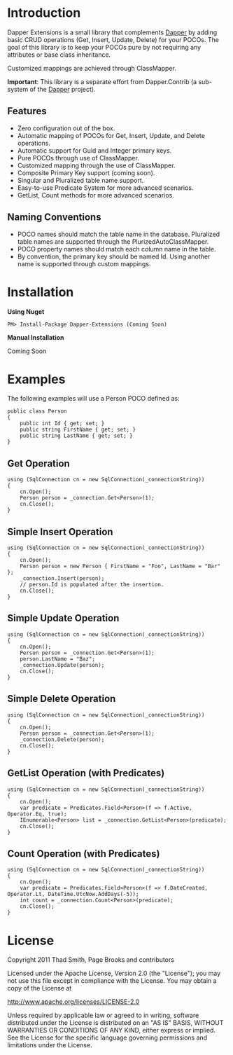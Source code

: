 # Introduction

Dapper Extensions is a small library that complements [Dapper](https://github.com/SamSaffron/dapper-dot-net) by adding basic CRUD operations (Get, Insert, Update, Delete) for your POCOs. The goal of this library is to keep your POCOs pure by not requiring any attributes or base class inheritance.

Customized mappings are achieved through ClassMapper. 

**Important**: This library is a separate effort from Dapper.Contrib (a sub-system of the [Dapper](https://github.com/SamSaffron/dapper-dot-net) project).

Features
--------
* Zero configuration out of the box.
* Automatic mapping of POCOs for Get, Insert, Update, and Delete operations.
* Automatic support for Guid and Integer primary keys.
* Pure POCOs through use of ClassMapper.
* Customized mapping through the use of ClassMapper.
* Composite Primary Key support (coming soon).
* Singular and Pluralized table name support.
* Easy-to-use Predicate System for more advanced scenarios.
* GetList, Count methods for more advanced scenarios.

Naming Conventions
------------------
* POCO names should match the table name in the database. Pluralized table names are supported through the PlurizedAutoClassMapper.
* POCO property names should match each column name in the table.
* By convention, the primary key should be named Id. Using another name is supported through custom mappings.

# Installation

**Using Nuget**

```
PM> Install-Package Dapper-Extensions (Coming Soon)
```

**Manual Installation**

Coming Soon

# Examples
The following examples will use a Person POCO defined as:

```
public class Person
{
    public int Id { get; set; }
    public string FirstName { get; set; }
    public string LastName { get; set; }
}
```


## Get Operation

```
using (SqlConnection cn = new SqlConnection(_connectionString))
{
    cn.Open();
    Person person = _connection.Get<Person>(1);	
    cn.Close();
}
```

## Simple Insert Operation

```
using (SqlConnection cn = new SqlConnection(_connectionString))
{
    cn.Open();
    Person person = new Person { FirstName = "Foo", LastName = "Bar" };
    _connection.Insert(person);
    // person.Id is populated after the insertion.
    cn.Close();
}
```

## Simple Update Operation

```
using (SqlConnection cn = new SqlConnection(_connectionString))
{
    cn.Open();
    Person person = _connection.Get<Person>(1);
    person.LastName = "Baz";
    _connection.Update(person);
    cn.Close();
}
```


## Simple Delete Operation

```
using (SqlConnection cn = new SqlConnection(_connectionString))
{
    cn.Open();
    Person person = _connection.Get<Person>(1);
    _connection.Delete(person);
    cn.Close();
}
```

## GetList Operation (with Predicates)

```
using (SqlConnection cn = new SqlConnection(_connectionString))
{
    cn.Open();
    var predicate = Predicates.Field<Person>(f => f.Active, Operator.Eq, true);
    IEnumerable<Person> list = _connection.GetList<Person>(predicate);
    cn.Close();
}
```

## Count Operation (with Predicates)
```
using (SqlConnection cn = new SqlConnection(_connectionString))
{
    cn.Open();
    var predicate = Predicates.Field<Person>(f => f.DateCreated, Operator.Lt, DateTime.UtcNow.AddDays(-5));
    int count = _connection.Count<Person>(predicate);
    cn.Close();
}            
```

# License

Copyright 2011 Thad Smith, Page Brooks and contributors

Licensed under the Apache License, Version 2.0 (the "License");
you may not use this file except in compliance with the License.
You may obtain a copy of the License at

http://www.apache.org/licenses/LICENSE-2.0

Unless required by applicable law or agreed to in writing, software
distributed under the License is distributed on an "AS IS" BASIS,
WITHOUT WARRANTIES OR CONDITIONS OF ANY KIND, either express or implied.
See the License for the specific language governing permissions and
limitations under the License.